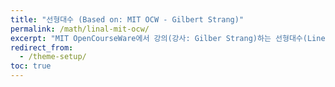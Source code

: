 ```yaml
---
title: "선형대수 (Based on: MIT OCW - Gilbert Strang)"
permalink: /math/linal-mit-ocw/
excerpt: "MIT OpenCourseWare에서 강의(강사: Gilber Strang)하는 선형대수(Linear Algebra)에 대한 이해를 "
redirect_from:
  - /theme-setup/
toc: true
---
```







